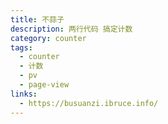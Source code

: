 ```yaml
---
title: 不蒜子
description: 两行代码 搞定计数
category: counter
tags:
  - counter
  - 计数
  - pv
  - page-view
links:
  - https://busuanzi.ibruce.info/
---
```

